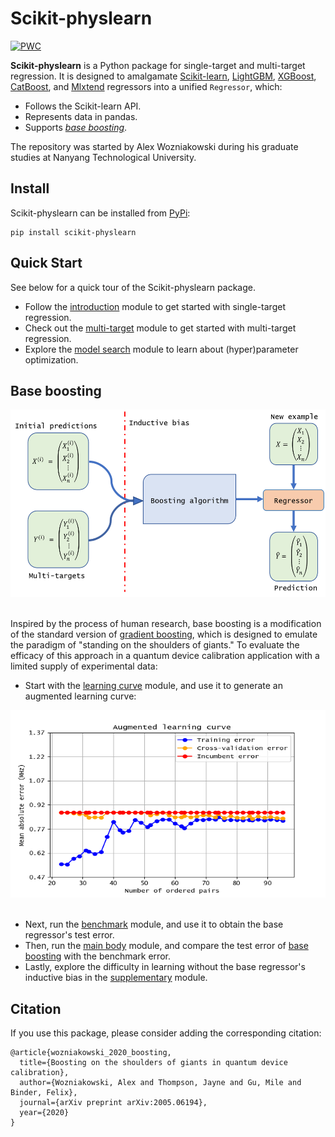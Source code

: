 # Scikit-physlearn

[![PWC](https://img.shields.io/endpoint.svg?url=https://paperswithcode.com/badge/boosting-on-the-shoulders-of-giants-in/multi-target-regression-on-google-5-qubit)](https://paperswithcode.com/sota/multi-target-regression-on-google-5-qubit?p=boosting-on-the-shoulders-of-giants-in)

**Scikit-physlearn** is a Python package for single-target and multi-target regression.
It is designed to amalgamate 
[Scikit-learn](https://scikit-learn.org/),
[LightGBM](https://lightgbm.readthedocs.io/en/latest/index.html),
[XGBoost](https://xgboost.readthedocs.io/en/latest/),
[CatBoost](https://catboost.ai/),
and [Mlxtend](http://rasbt.github.io/mlxtend/)
regressors into a unified ```Regressor```, which:
* Follows the Scikit-learn API.
* Represents data in pandas.
* Supports [*base boosting*](https://arxiv.org/abs/2005.06194).

The repository was started by Alex Wozniakowski during his graduate studies at Nanyang Technological University.

## Install
Scikit-physlearn can be installed from [PyPi](https://pypi.org/project/scikit-physlearn/0.1/):
```
pip install scikit-physlearn
```

## Quick Start

See below for a quick tour of the Scikit-physlearn package.
* Follow the
[introduction](https://github.com/a-wozniakowski/scikit-physlearn/blob/master/examples/basics/introduction.py)
module to get started with single-target regression.
* Check out the
[multi-target](https://github.com/a-wozniakowski/scikit-physlearn/blob/master/examples/basics/multi_target.py)
module to get started with multi-target regression.
* Explore the
[model search](https://github.com/a-wozniakowski/scikit-physlearn/blob/master/examples/basics/model_search.py)
module to learn about (hyper)parameter optimization.

## Base boosting

<div align="center">
  <img src="https://github.com/a-wozniakowski/scikit-physlearn/blob/master/images/framework.png" width="600" height="300"><br><br>
</div>

Inspired by the process of human research, base boosting is a modification of the standard version of
[gradient boosting](https://projecteuclid.org/download/pdf_1/euclid.aos/1013203451),
which is designed to emulate the paradigm of "standing on the shoulders of giants." To evaluate the
efficacy of this approach in a quantum device calibration application with a limited supply of experimental data:
* Start with the
[learning curve](https://github.com/a-wozniakowski/scikit-physlearn/blob/master/examples/paper_results/learning_curve.py)
module, and use it to generate an augmented learning curve:

<div align="center">
  <img src="https://github.com/a-wozniakowski/scikit-physlearn/blob/master/images/aug_learning_curve.png" width="600" height="300"><br><br>
</div>

* Next, run the 
[benchmark](https://github.com/a-wozniakowski/scikit-physlearn/blob/master/examples/paper_results/benchmark.py)
module, and use it to obtain the base regressor's test error.
* Then, run the
[main body](https://github.com/a-wozniakowski/scikit-physlearn/blob/master/examples/paper_results/main_body.py)
module, and compare the test error of [base boosting](#Citation) with the benchmark error. 
* Lastly, explore the difficulty in learning without the base regressor's inductive bias in the
[supplementary](https://github.com/a-wozniakowski/scikit-physlearn/blob/master/examples/paper_results/supplementary.py)
module.


## Citation

If you use this package, please consider adding the corresponding citation:
```
@article{wozniakowski_2020_boosting,
  title={Boosting on the shoulders of giants in quantum device calibration},
  author={Wozniakowski, Alex and Thompson, Jayne and Gu, Mile and Binder, Felix},
  journal={arXiv preprint arXiv:2005.06194},
  year={2020}
}

```
